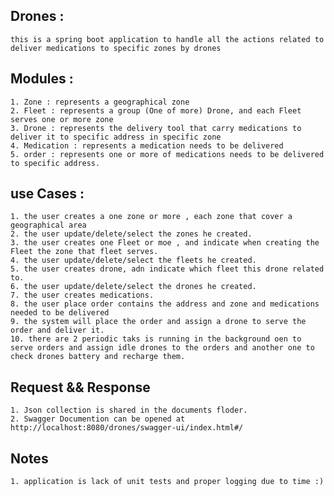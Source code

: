 ## Drones :
	this is a spring boot application to handle all the actions related to deliver medications to specific zones by drones 

## Modules :
	1. Zone : represents a geographical zone 
	2. Fleet : represents a group (One of more) Drone, and each Fleet serves one or more zone 
	3. Drone : represents the delivery tool that carry medications to deliver it to specific address in specific zone 
	4. Medication : represents a medication needs to be delivered 
	5. order : represents one or more of medications needs to be delivered to specific address.
	
## use Cases :
	1. the user creates a one zone or more , each zone that cover a geographical area
	2. the user update/delete/select the zones he created.
	3. the user creates one Fleet or moe , and indicate when creating the Fleet the zone that fleet serves.
	4. the user update/delete/select the fleets he created.
	5. the user creates drone, adn indicate which fleet this drone related to.
	6. the user update/delete/select the drones he created.
	7. the user creates medications.
	8. the user place order contains the address and zone and medications needed to be delivered
	9. the system will place the order and assign a drone to serve the order and deliver it.
	10. there are 2 periodic taks is running in the background oen to serve orders and assign idle drones to the orders and another one to check drones battery and recharge them.
	
## Request && Response 
	1. Json collection is shared in the documents floder. 
	2. Swagger Documention can be opened at http://localhost:8080/drones/swagger-ui/index.html#/
	
## Notes 
	1. application is lack of unit tests and proper logging due to time :)
	
	